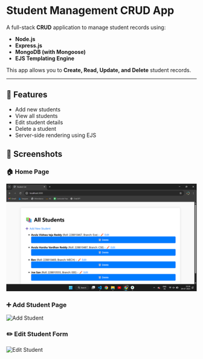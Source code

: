 # Student Management CRUD App

A full-stack **CRUD** application to manage student records using:

- **Node.js**
- **Express.js**
- **MongoDB (with Mongoose)**
- **EJS Templating Engine**

This app allows you to **Create, Read, Update, and Delete** student records.

---

## 🔧 Features

- Add new students
- View all students
- Edit student details
- Delete a student
- Server-side rendering using EJS

## 📸 Screenshots

### 🏠 Home Page

![Home Page](./screenshots/homePage.png)

### ➕ Add Student Page

![Add Student](./screenshots/add-student.png)

### ✏️ Edit Student Form

![Edit Student](./screenshots/edit-form.png)

